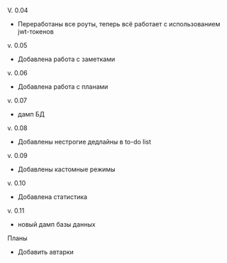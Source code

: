 V. 0.04
- Переработаны все роуты, теперь всё работает с использованием jwt-токенов

v. 0.05
- Добавлена работа с заметками

v. 0.06
- Добавлена работа с планами

v. 0.07
- дамп БД

v. 0.08
- Добавлены нестрогие дедлайны в to-do list

v. 0.09
- Добавлены кастомные режимы

v. 0.10
- Добавлена статистика

v. 0.11
- новый дамп базы данных

Планы
- Добавить автарки